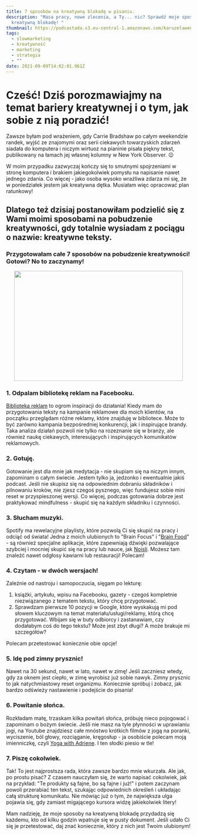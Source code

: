 ```yaml
---
title: 7 sposobów na kreatywną blokadę w pisaniu.
description: "Masa pracy, nowe zlecenia, a Ty... nic? Sprawdź moje sposoby na
  kreatywną blokadę! "
thumbnail: https://podcastada.s3.eu-central-1.amazonaws.com/karuzelawena.png
tags:
  - slowmarketing
  - kreatywność
  - marketing
  - strategia
  - ""
date: 2021-09-09T14:02:01.961Z
---
```

# Cześć! Dziś porozmawiajmy na temat bariery kreatywnej i o tym, jak sobie z nią poradzić!

Zawsze byłam pod wrażeniem, gdy Carrie Bradshaw po całym weekendzie randek, wyjść ze znajomymi oraz serii ciekawych towarzyskich zdarzeń siadała do komputera i niczym wirtuoz na pianinie pisała piękny tekst, publikowany na łamach jej własnej kolumny w New York Observer. 😉

W moim przypadku zazwyczaj kończy się to smutnymi spojrzeniami w stronę komputera i brakiem jakiegokolwiek pomysłu na napisanie nawet jednego zdania. Co więcej - jako osoba wysoko wrażliwa zdarza mi się, że w poniedziałek jestem jak kreatywna dętka. Musiałam więc opracować plan ratunkowy!

## Dlatego też dzisiaj postanowiłam podzielić się z Wami moimi sposobami na pobudzenie kreatywności, gdy totalnie wysiadam z pociągu o nazwie: kreatywne teksty.

### Przygotowałam całe 7 sposobów na pobudzenie kreatywności! Gotowi? No to zaczynamy!

<p align="center">
  <img width="460" height="300" src="https://podcastada.s3.eu-central-1.amazonaws.com/nick-morrison-FHnnjk1Yj7Y-unsplash.jpeg">
</p>

### 1. Odpalam bibliotekę reklam na Facebooku.

[Biblioteka reklam](https://www.facebook.com/ads/library) to ogrom inspiracji do działania! Kiedy mam do przygotowania teksty na kampanie reklamowe dla moich klientów, na początku przeglądam różne reklamy, które znajduję w bibliotece. Może to być zarówno kampania bezpośredniej konkurencji, jak i inspirujące brandy. Taka analiza działań pozwoli nie tylko na rozeznanie się w branży, ale również naukę ciekawych, interesujących i inspirujących komunikatów reklamowych.

### 2. Gotuję.

Gotowanie jest dla mnie jak medytacja - nie skupiam się na niczym innym, zapominam o całym świecie. Jestem tylko ja, jedzonko i ewentualnie jakiś podcast. Jeśli nie skupisz się na odpowiednim dobraniu składników i pilnowaniu kroków, nie zjesz czegoś pysznego, więc fundujesz sobie mini reset w przyspieszonej wersji. Co więcej, podczas gotowania dobrze jest praktykować mindfulness - skupić się na każdym składniku i czynności.

### 3. Słucham muzyki.

Spotify ma rewelacyjne playlisty, które pozwolą Ci się skupić na pracy i odciąć od świata! Jedna z moich ulubionych to "Brain Focus" i "[Brain Food](https://open.spotify.com/playlist/6gz7Ty8CoeHq0EVt4F8J3I)" - są również specjalne aplikacje, które zapewniają dźwięki pozwalające szybciej i mocniej skupić się na pracy lub nauce, jak [Noisli](https://www.noisli.com/). Możesz tam znaleźć nawet odgłosy kawiarni lub restauracji! Polecam!

### 4. Czytam - w dwóch wersjach!

Zależnie od nastroju i samopoczucia, sięgam po lekturę:

1. książki, artykułu, wpisu na Facebooku, gazety - czegoś kompletnie niezwiązanego z tematem tekstu, który chcę przygotować.
2. Sprawdzam pierwsze 10 pozycji w Google, które wyskakują mi pod słowem kluczowym na temat materiału/usługi/reklamy, którą chcę przygotować. Wbijam się w buty odbiorcy i zastanawiam, czy dodałabym coś do tego tekstu? Może jest zbyt długi? A może brakuje mi szczegółów?

Polecam przetestować koniecznie obie opcje!

### 5. Idę pod zimny prysznic!

Nawet na 30 sekund, nawet w lato, nawet w zimę! Jeśli zaczniesz wtedy, gdy za oknem jest ciepło, w zimę wyrobisz już sobie nawyk. Zimny prysznic to jak natychmiastowy reset organizmu. Koniecznie spróbuj i zobacz, jak bardzo odświeży nastawienie i podejście do pisania!

### 6. Powitanie słońca.

Rozkładam matę, trzaskam kilka powitań słońca, próbuję nieco pojogować i zapominam o bożym świecie. Jeśli nie masz na tyle płynności w uprawianiu jogi, na Youtube znajdziesz całe mnóstwo krótkich filmów z jogą na poranki, wyciszenie, ból głowy, rozciąganie, kręgosłup - ja osobiście polecam moją imienniczkę, czyli [Yoga with Adriene](https://www.youtube.com/c/yogawithadriene). I ten słodki piesio w tle!

### 7. Piszę cokolwiek.

Tak! To jest najprostsza rada, która zawsze bardzo mnie wkurzała. Ale jak, po prostu pisać? Z czasem nauczyłam się, że warto napisać cokolwiek, jak na przykład: "Te produkty są fajne, bo są fajne i już!" i potem zaczynam powoli przerabiać ten tekst, szukając odpowiednich określeń i układając całą strukturę komunikatu. Nie mówiąc już o tym, że największa ulga pojawia się, gdy zamiast migającego kursora widzę jakiekolwiek litery!

Mam nadzieję, że moje sposoby na kreatywną blokadę przydadzą się każdemu, kto od kilku godzin wpatruje się w pusty dokument. Jeśli udało Ci się je przetestować, daj znać koniecznie, który z nich jest Twoim ulubionym!